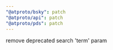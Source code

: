 ```yaml
---
"@atproto/bsky": patch
"@atproto/api": patch
"@atproto/pds": patch
---
```


remove deprecated search 'term' param
